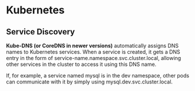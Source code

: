 # Kubernetes

## Service Discovery
**Kube-DNS (or CoreDNS in newer versions)** automatically assigns DNS names to Kubernetes services. When a service is created, it gets a DNS entry in the form of service-name.namespace.svc.cluster.local, allowing other services in the cluster to access it using this DNS name.

If, for example, a service named mysql is in the dev namespace, other pods can communicate with it by simply using mysql.dev.svc.cluster.local.
